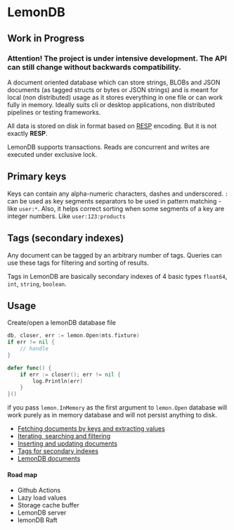 # LemonDB 
## Work in Progress
### Attention! The project is under intensive development. The API can still change without backwards compatibility.

A document oriented database which can store strings, BLOBs and JSON documents (as tagged structs or bytes or JSON strings) 
and is meant for local (non distributed) usage as it stores everything in one file or can work fully in memory. Ideally
suits cli or desktop applications, non distributed pipelines or testing frameworks.

All data is stored on disk in format based on [RESP](https://redis.io/topics/protocol) encoding. But it is 
not exactly **RESP**.

LemonDB supports transactions. Reads are concurrent and writes are executed under exclusive lock.

## Primary keys
Keys can contain any alpha-numeric characters, dashes and underscored. `:` can be used as key segments separators
to be used in pattern matching - like `user:*`. 
Also, it helps correct sorting when some segments of a key are integer numbers.
Like `user:123:products`

## Tags (secondary indexes)
Any document can be tagged by an arbitrary number of tags. Queries can use these tags for filtering and sorting of
results.

Tags in LemonDB are basically secondary indexes of 4 basic types `float64`, `int`, `string`, `boolean`.

## Usage
Create/open a lemonDB database file
```go
db, closer, err := lemon.Open(mts.fixture)
if err != nil {
	// handle
}

defer func() {
    if err := closer(); err != nil {
        log.Println(err)
    }
}()
```

if you pass `lemon.InMemory` as the first argument to `lemon.Open` database will
work purely as in memory database and will not persist anything to disk.

* [Fetching documents by keys and extracting values](/docs/fetching.md)
* [Iterating, searching and filtering](/docs/searching.md)
* [Inserting and updating documents](/docs/update.md)
* [Tags for secondary indexes](/docs/tags.md)
* [LemonDB documents](/docs/documents.md)

#### Road map
* Github Actions
* Lazy load values
* Storage cache buffer
* LemonDB server
* lemonDB Raft